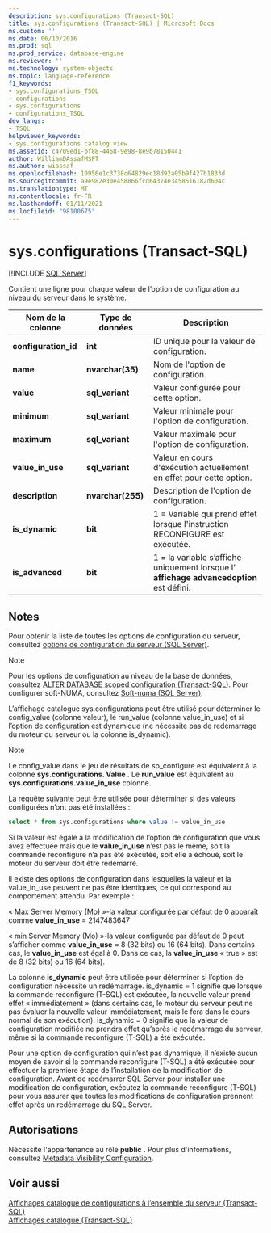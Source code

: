 ```yaml
---
description: sys.configurations (Transact-SQL)
title: sys.configurations (Transact-SQL) | Microsoft Docs
ms.custom: ''
ms.date: 06/10/2016
ms.prod: sql
ms.prod_service: database-engine
ms.reviewer: ''
ms.technology: system-objects
ms.topic: language-reference
f1_keywords:
- sys.configurations_TSQL
- configurations
- sys.configurations
- configurations_TSQL
dev_langs:
- TSQL
helpviewer_keywords:
- sys.configurations catalog view
ms.assetid: c4709ed1-bf88-4458-9e98-8e9b78150441
author: WilliamDAssafMSFT
ms.author: wiassaf
ms.openlocfilehash: 10956e1c3738c64829ec18d92a05b9f427b1833d
ms.sourcegitcommit: a9e982e30e458866fcd64374e3458516182d604c
ms.translationtype: MT
ms.contentlocale: fr-FR
ms.lasthandoff: 01/11/2021
ms.locfileid: "98100675"
---
```

# <a name="sysconfigurations-transact-sql"></a>sys.configurations (Transact-SQL)
[!INCLUDE [SQL Server](../../includes/applies-to-version/sqlserver.md)]

  Contient une ligne pour chaque valeur de l’option de configuration au niveau du serveur dans le système.  

|Nom de la colonne|Type de données|Description|  
|-----------------|---------------|-----------------|  
|**configuration_id**|**int**|ID unique pour la valeur de configuration.|  
|**name**|**nvarchar(35)**|Nom de l'option de configuration.|  
|**value**|**sql_variant**|Valeur configurée pour cette option.|  
|**minimum**|**sql_variant**|Valeur minimale pour l'option de configuration.|  
|**maximum**|**sql_variant**|Valeur maximale pour l'option de configuration.|  
|**value_in_use**|**sql_variant**|Valeur en cours d'exécution actuellement en effet pour cette option.|  
|**description**|**nvarchar(255)**|Description de l'option de configuration.|  
|**is_dynamic**|**bit**|1 = Variable qui prend effet lorsque l'instruction RECONFIGURE est exécutée.|  
|**is_advanced**|**bit**|1 = la variable s’affiche uniquement lorsque l' **affichage advancedoption** est défini.|  
  
 ## <a name="remarks"></a>Notes
  Pour obtenir la liste de toutes les options de configuration du serveur, consultez [options de configuration du serveur &#40;SQL Server&#41;](../../database-engine/configure-windows/server-configuration-options-sql-server.md).  
  
> [!NOTE]  
>  Pour les options de configuration au niveau de la base de données, consultez [ALTER DATABASE scoped configuration &#40;Transact-SQL&#41;](../../t-sql/statements/alter-database-scoped-configuration-transact-sql.md). Pour configurer soft-NUMA, consultez [Soft-numa &#40;SQL Server&#41;](../../database-engine/configure-windows/soft-numa-sql-server.md).  
 
L’affichage catalogue sys.configurations peut être utilisé pour déterminer le config_value (colonne valeur), le run_value (colonne value_in_use) et si l’option de configuration est dynamique (ne nécessite pas de redémarrage du moteur du serveur ou la colonne is_dynamic).

> [!NOTE]
> Le config_value dans le jeu de résultats de sp_configure est équivalent à la colonne **sys.configurations. Value** . Le **run_value** est équivalent au **sys.configurations.value_in_use** colonne.

La requête suivante peut être utilisée pour déterminer si des valeurs configurées n’ont pas été installées :

```SQL
select * from sys.configurations where value != value_in_use
```

Si la valeur est égale à la modification de l’option de configuration que vous avez effectuée mais que le **value_in_use** n’est pas le même, soit la commande reconfigure n’a pas été exécutée, soit elle a échoué, soit le moteur du serveur doit être redémarré.

Il existe des options de configuration dans lesquelles la valeur et la value_in_use peuvent ne pas être identiques, ce qui correspond au comportement attendu. Par exemple :

« Max Server Memory (Mo) »-la valeur configurée par défaut de 0 apparaît comme **value_in_use** = 2147483647<br>

« min Server Memory (Mo) »-la valeur configurée par défaut de 0 peut s’afficher comme **value_in_use** = 8 (32 bits) ou 16 (64 bits). Dans certains cas, le **value_in_use** est égal à 0. Dans ce cas, la **value_in_use** « true » est de 8 (32 bits) ou 16 (64 bits).


La colonne **is_dynamic** peut être utilisée pour déterminer si l’option de configuration nécessite un redémarrage. is_dynamic = 1 signifie que lorsque la commande reconfigure (T-SQL) est exécutée, la nouvelle valeur prend effet « immédiatement » (dans certains cas, le moteur du serveur peut ne pas évaluer la nouvelle valeur immédiatement, mais le fera dans le cours normal de son exécution). is_dynamic = 0 signifie que la valeur de configuration modifiée ne prendra effet qu’après le redémarrage du serveur, même si la commande reconfigure (T-SQL) a été exécutée.

Pour une option de configuration qui n’est pas dynamique, il n’existe aucun moyen de savoir si la commande reconfigure (T-SQL) a été exécutée pour effectuer la première étape de l’installation de la modification de configuration. Avant de redémarrer SQL Server pour installer une modification de configuration, exécutez la commande reconfigure (T-SQL) pour vous assurer que toutes les modifications de configuration prennent effet après un redémarrage du SQL Server. 
 
 
## <a name="permissions"></a>Autorisations  
 Nécessite l'appartenance au rôle **public** . Pour plus d'informations, consultez [Metadata Visibility Configuration](../../relational-databases/security/metadata-visibility-configuration.md).  
  
## <a name="see-also"></a>Voir aussi  
 [Affichages catalogue de configurations à l’ensemble du serveur &#40;Transact-SQL&#41;](../../relational-databases/system-catalog-views/server-wide-configuration-catalog-views-transact-sql.md)   
 [Affichages catalogue &#40;Transact-SQL&#41;](../../relational-databases/system-catalog-views/catalog-views-transact-sql.md)  
  
  
